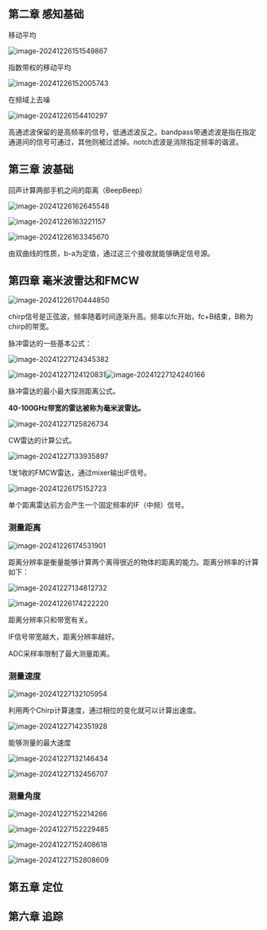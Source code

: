 ## 第二章 感知基础

移动平均

![image-20241226151549867](https://cdn.jsdelivr.net/gh/csflyfly/Image-for-Typora/Images/image-20241226151549867.png)

指数带权的移动平均

![image-20241226152005743](https://cdn.jsdelivr.net/gh/csflyfly/Image-for-Typora/Images/image-20241226152005743.png)

在频域上去噪

![image-20241226154410297](https://cdn.jsdelivr.net/gh/csflyfly/Image-for-Typora/Images/image-20241226154410297.png)

高通滤波保留的是高频率的信号，低通滤波反之。bandpass带通滤波是指在指定通道间的信号可通过，其他则被过滤掉。notch滤波是消除指定频率的谐波。

## 第三章 波基础

回声计算两部手机之间的距离（BeepBeep）

![image-20241226162645548](https://cdn.jsdelivr.net/gh/csflyfly/Image-for-Typora/Images/image-20241226162645548.png)

![image-20241226163221157](https://cdn.jsdelivr.net/gh/csflyfly/Image-for-Typora/Images/image-20241226163221157.png)

![image-20241226163345670](https://cdn.jsdelivr.net/gh/csflyfly/Image-for-Typora/Images/image-20241226163345670.png)

由双曲线的性质，b-a为定值，通过这三个接收就能够确定信号源。

## 第四章 毫米波雷达和FMCW

![image-20241226170444850](https://cdn.jsdelivr.net/gh/csflyfly/Image-for-Typora/Images/image-20241226170444850.png)

chirp信号是正弦波，频率随着时间逐渐升高。频率以fc开始，fc+B结束，B称为chirp的带宽。

脉冲雷达的一些基本公式：

![image-20241227124345382](https://cdn.jsdelivr.net/gh/csflyfly/Image-for-Typora/Images/image-20241227124345382.png)

![image-20241227124120831](https://cdn.jsdelivr.net/gh/csflyfly/Image-for-Typora/Images/image-20241227124120831.png)![image-20241227124240166](https://cdn.jsdelivr.net/gh/csflyfly/Image-for-Typora/Images/image-20241227124240166.png)

脉冲雷达的最小最大探测距离公式。

**40-100GHz带宽的雷达被称为毫米波雷达。**

![image-20241227125826734](https://cdn.jsdelivr.net/gh/csflyfly/Image-for-Typora/Images/image-20241227125826734.png)





CW雷达的计算公式。

![image-20241227133935897](https://cdn.jsdelivr.net/gh/csflyfly/Image-for-Typora/Images/image-20241227133935897.png)

1发1收的FMCW雷达，通过mixer输出IF信号。

![image-20241226175152723](https://cdn.jsdelivr.net/gh/csflyfly/Image-for-Typora/Images/image-20241226175152723.png)

单个距离雷达前方会产生一个固定频率的IF（中频）信号。

### 测量距离

![image-20241226174531901](https://cdn.jsdelivr.net/gh/csflyfly/Image-for-Typora/Images/image-20241226174531901.png)

距离分辨率是衡量能够计算两个离得很近的物体的距离的能力。距离分辨率的计算如下：

![image-20241227134812732](https://cdn.jsdelivr.net/gh/csflyfly/Image-for-Typora/Images/image-20241227134812732.png)

![image-20241226174222220](https://cdn.jsdelivr.net/gh/csflyfly/Image-for-Typora/Images/image-20241226174222220.png)

距离分辨率只和带宽有关。

IF信号带宽越大，距离分辨率越好。

ADC采样率限制了最大测量距离。

### 测量速度

![image-20241227132105954](https://cdn.jsdelivr.net/gh/csflyfly/Image-for-Typora/Images/image-20241227132105954.png)

利用两个Chirp计算速度，通过相位的变化就可以计算出速度。

![image-20241227142351928](https://cdn.jsdelivr.net/gh/csflyfly/Image-for-Typora/Images/image-20241227142351928.png)

能够测量的最大速度

![image-20241227132146434](https://cdn.jsdelivr.net/gh/csflyfly/Image-for-Typora/Images/image-20241227132146434.png)

![image-20241227132456707](https://cdn.jsdelivr.net/gh/csflyfly/Image-for-Typora/Images/image-20241227132456707.png)

### 测量角度

![image-20241227152214266](https://cdn.jsdelivr.net/gh/csflyfly/Image-for-Typora/Images/image-20241227152214266.png)

![image-20241227152229485](https://cdn.jsdelivr.net/gh/csflyfly/Image-for-Typora/Images/image-20241227152229485.png)

![image-20241227152408618](https://cdn.jsdelivr.net/gh/csflyfly/Image-for-Typora/Images/image-20241227152408618.png)

![image-20241227152808609](https://cdn.jsdelivr.net/gh/csflyfly/Image-for-Typora/Images/image-20241227152808609.png)

## 第五章 定位

## 第六章 追踪